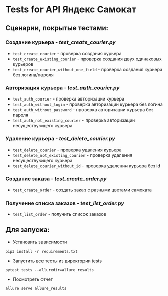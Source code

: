# Tests for API Яндекс Самокат

## Сценарии, покрытые тестами:


### Создание курьера - ***test_create_courier.py***
* `test_create_courier` - проверка создания курьера
* `test_create_existing_courier` - проверка создания двух одинаковых курьеров
* `test_create_courier_without_one_field` - проверка создания курьера без логина/пароля


### Авторизация курьера - ***test_auth_courier.py***
* `test_auth_courier` - проверка авторизации курьера
* `test_auth_without_login` - проверка авторизации курьера без логина
* `test_auth_without_password` - проверка авторизации курьера без пароля
* `test_auth_not_existing_courier` - проверка авторизации несуществующего курьера


### Удаление курьера - ***test_delete_courier.py***
* `test_delete_courier` - проверка удаления курьера
* `test_delete_not_existing_courier` - проверка удаления несуществующего курьера
* `test_delete_courier_without_id` - проверка удаления курьера без id


### Создание заказа - ***test_create_order.py***
* `test_create_order` - создать заказ с разными цветами самоката


### Получение списка заказов - ***test_list_order.py***
* `test_list_order` - получить список заказов


## Для запуска:
* Установить зависимости
``` shell
pip3 install -r requirements.txt
```
* Запустить все тесты из директории tests
```shell
pytest tests --alluredir=allure_results
```
* Посмотреть отчет
``` shell
allure serve allure_results
```